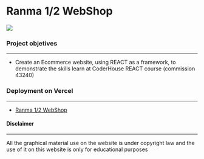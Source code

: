 # Ranma 1/2 WebShop

![](https://res.cloudinary.com/dmdbuaptb/image/upload/v1686336449/Ranma/ranma-1-y-2-1080x609_li5qlq.jpg)

### Project objetives

---

- Create an Ecommerce website, using REACT as a framework, to demonstrate the skills learn at CoderHouse REACT course (commission 43240)

### Deployment on Vercel

---

- [Ranma 1/2 WebShop](https://sebastian-lopez-lindoro-projecto-react-43240.vercel.app/ "link title")

#### Disclaimer

---

All the graphical material use on the website is under copyright law and the use of it on this website is only for educational purposes
